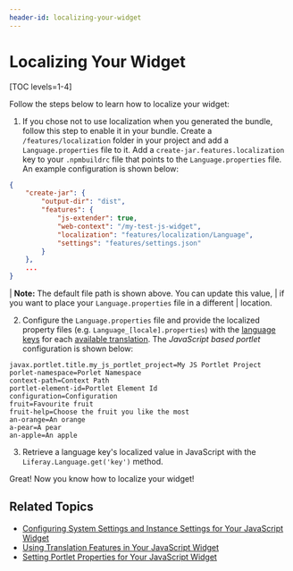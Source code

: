 ```yaml
---
header-id: localizing-your-widget
---
```


# Localizing Your Widget

[TOC levels=1-4]

Follow the steps below to learn how to localize your widget:

1.  If you chose not to use localization when you generated the bundle, 
    follow this step to enable it in your bundle. Create
    a `/features/localization` folder in your project and add
    a `Language.properties` file to it. Add a `create-jar.features.localization`
    key to your `.npmbuildrc` file that points to the `Language.properties`
    file. An example configuration is shown below:
 
```json
{
	"create-jar": {
		"output-dir": "dist",
		"features": {
			"js-extender": true,
			"web-context": "/my-test-js-widget",
			"localization": "features/localization/Language",
			"settings": "features/settings.json"
		}
	},
	...
}
```

| **Note:** The default file path is shown above. You can update this value, 
| if you want to place your `Language.properties` file in a different 
| location.

2.  Configure the `Language.properties` file and provide the localized property 
    files (e.g. `Language_[locale].properties`) with the 
    [language keys](/docs/7-2/frameworks/-/knowledge_base/f/localizing-your-application#what-are-language-keys) 
    for each 
    [available translation](/docs/7-2/frameworks/-/knowledge_base/f/localizing-your-application#what-locales-are-available-by-default). 
    The *JavaScript based portlet* configuration is shown below:

```properties
javax.portlet.title.my_js_portlet_project=My JS Portlet Project
porlet-namespace=Porlet Namespace
context-path=Context Path
portlet-element-id=Portlet Element Id
configuration=Configuration
fruit=Favourite fruit
fruit-help=Choose the fruit you like the most
an-orange=An orange
a-pear=A pear
an-apple=An apple
```

3.  Retrieve a language key's localized value in JavaScript with the 
    `Liferay.Language.get('key')` method.

Great! Now you know how to localize your widget! 

## Related Topics

- [Configuring System Settings and Instance Settings for Your JavaScript Widget](/docs/7-2/frameworks/-/knowledge_base/f/configuring-system-settings-and-instance-settings-for-your-javascript-widget)
- [Using Translation Features in Your JavaScript Widget](/docs/7-2/frameworks/-/knowledge_base/f/using-translation-features-in-your-javascript-widget)
- [Setting Portlet Properties for Your JavaScript Widget](/docs/7-2/frameworks/-/knowledge_base/f/setting-portlet-properties-for-your-javascript-widget)
